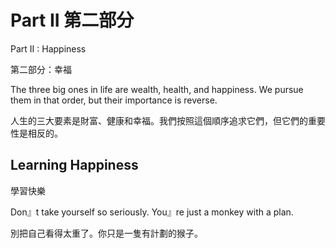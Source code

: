 # Part II 第二部分

Part II : Happiness

第二部分：幸福

The three big ones in life are wealth, health, and happiness. We pursue them in that order, but their importance is reverse.

人生的三大要素是財富、健康和幸福。我們按照這個順序追求它們，但它們的重要性是相反的。

## Learning Happiness

學習快樂

Don』t take yourself so seriously. You』re just a monkey with a plan.

別把自己看得太重了。你只是一隻有計劃的猴子。
